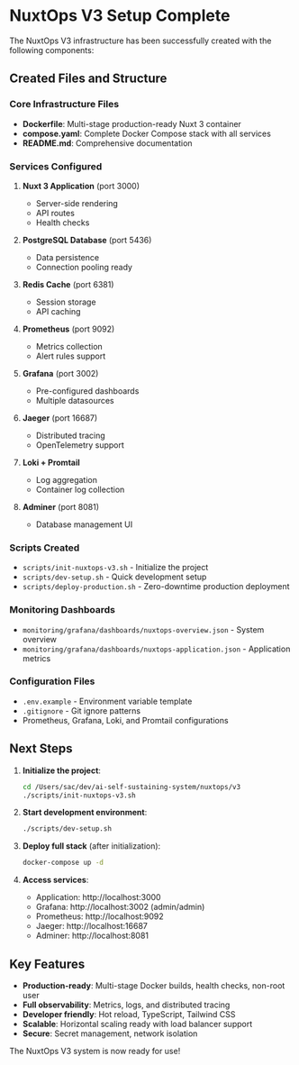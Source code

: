 # NuxtOps V3 Setup Complete

The NuxtOps V3 infrastructure has been successfully created with the following components:

## Created Files and Structure

### Core Infrastructure Files
- **Dockerfile**: Multi-stage production-ready Nuxt 3 container
- **compose.yaml**: Complete Docker Compose stack with all services
- **README.md**: Comprehensive documentation

### Services Configured
1. **Nuxt 3 Application** (port 3000)
   - Server-side rendering
   - API routes
   - Health checks
   
2. **PostgreSQL Database** (port 5436)
   - Data persistence
   - Connection pooling ready

3. **Redis Cache** (port 6381)
   - Session storage
   - API caching

4. **Prometheus** (port 9092)
   - Metrics collection
   - Alert rules support

5. **Grafana** (port 3002)
   - Pre-configured dashboards
   - Multiple datasources

6. **Jaeger** (port 16687)
   - Distributed tracing
   - OpenTelemetry support

7. **Loki + Promtail**
   - Log aggregation
   - Container log collection

8. **Adminer** (port 8081)
   - Database management UI

### Scripts Created
- `scripts/init-nuxtops-v3.sh` - Initialize the project
- `scripts/dev-setup.sh` - Quick development setup
- `scripts/deploy-production.sh` - Zero-downtime production deployment

### Monitoring Dashboards
- `monitoring/grafana/dashboards/nuxtops-overview.json` - System overview
- `monitoring/grafana/dashboards/nuxtops-application.json` - Application metrics

### Configuration Files
- `.env.example` - Environment variable template
- `.gitignore` - Git ignore patterns
- Prometheus, Grafana, Loki, and Promtail configurations

## Next Steps

1. **Initialize the project**:
   ```bash
   cd /Users/sac/dev/ai-self-sustaining-system/nuxtops/v3
   ./scripts/init-nuxtops-v3.sh
   ```

2. **Start development environment**:
   ```bash
   ./scripts/dev-setup.sh
   ```

3. **Deploy full stack** (after initialization):
   ```bash
   docker-compose up -d
   ```

4. **Access services**:
   - Application: http://localhost:3000
   - Grafana: http://localhost:3002 (admin/admin)
   - Prometheus: http://localhost:9092
   - Jaeger: http://localhost:16687
   - Adminer: http://localhost:8081

## Key Features

- **Production-ready**: Multi-stage Docker builds, health checks, non-root user
- **Full observability**: Metrics, logs, and distributed tracing
- **Developer friendly**: Hot reload, TypeScript, Tailwind CSS
- **Scalable**: Horizontal scaling ready with load balancer support
- **Secure**: Secret management, network isolation

The NuxtOps V3 system is now ready for use!